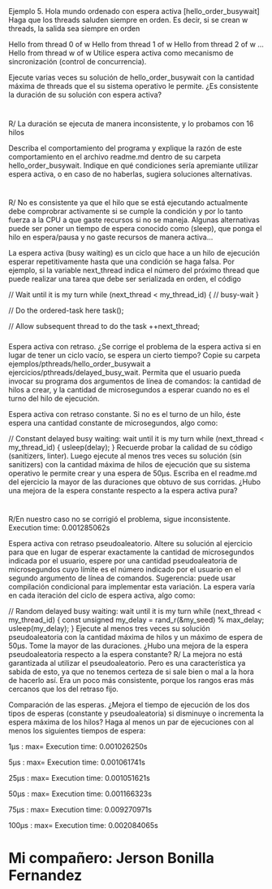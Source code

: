 ##
Ejemplo 5. Hola mundo ordenado con espera activa [hello_order_busywait]
Haga que los threads saluden siempre en orden. Es decir, si se crean w threads, la salida sea siempre en orden

Hello from thread 0 of w
Hello from thread 1 of w
Hello from thread 2 of w
...
Hello from thread w of w
Utilice espera activa como mecanismo de sincronización (control de concurrencia).

Ejecute varias veces su solución de hello_order_busywait con la cantidad máxima de threads que el su sistema operativo le permite. ¿Es consistente la duración de su solución con espera activa?
#
R/ La duración se ejecuta de manera inconsistente, y lo probamos con 16 hilos

Describa el comportamiento del programa y explique la razón de este comportamiento en el archivo readme.md dentro de su carpeta hello_order_busywait. Indique en qué condiciones sería apremiante utilizar espera activa, o en caso de no haberlas, sugiera soluciones alternativas.
#
R/ No es consistente ya que el hilo que se está ejecutando actualmente debe comprobrar activamente si se cumple la condición y por lo tanto fuerza a la CPU a que gaste recursos si no se maneja. Algunas alternativas puede ser poner un tiempo de espera conocido como (sleep), que ponga el hilo en espera/pausa y no gaste recursos de manera activa...

La espera activa (busy waiting) es un ciclo que hace a un hilo de ejecución esperar repetitivamente hasta que una condición se haga falsa. Por ejemplo, si la variable next_thread indica el número del próximo thread que puede realizar una tarea que debe ser serializada en orden, el código

// Wait until it is my turn
while (next_thread < my_thread_id) {
  // busy-wait
}

// Do the ordered-task here
task();

// Allow subsequent thread to do the task
++next_thread;

###
Espera activa con retraso. ¿Se corrige el problema de la espera activa si en lugar de tener un ciclo vacío, se espera un cierto tiempo? 
 Copie su carpeta ejemplos/pthreads/hello_order_busywait a ejercicios/pthreads/delayed_busy_wait. Permita que el usuario pueda invocar su programa dos argumentos de línea de comandos: la cantidad de hilos a crear, y la cantidad de microsegundos a esperar cuando no es el turno del hilo de ejecución.

Espera activa con retraso constante. Si no es el turno de un hilo, éste espera una cantidad constante de microsegundos, algo como:

// Constant delayed busy waiting: wait until it is my turn
while (next_thread < my_thread_id) {
  usleep(delay);
}
Recuerde probar la calidad de su código (sanitizers, linter). Luego ejecute al menos tres veces su solución (sin sanitizers) con la cantidad máxima de hilos de ejecución que su sistema operativo le permite crear y una espera de 50µs. Escriba en el readme.md del ejercicio la mayor de las duraciones que obtuvo de sus corridas. ¿Hubo una mejora de la espera constante respecto a la espera activa pura?
#
R/En nuestro caso no se corrigió el problema, sigue inconsistente. Execution time: 0.001285062s

Espera activa con retraso pseudoaleatorio. Altere su solución al ejercicio para que en lugar de esperar exactamente la cantidad de microsegundos indicada por el usuario, espere por una cantidad pseudoaleatoria de microsegundos cuyo límite es el número indicado por el usuario en el segundo argumento de línea de comandos. Sugerencia: puede usar compilación condicional para implementar esta variación. La espera varía en cada iteración del ciclo de espera activa, algo como:

// Random delayed busy waiting: wait until it is my turn
while (next_thread < my_thread_id) {
	const unsigned my_delay = rand_r(&my_seed) % max_delay;
  usleep(my_delay);
}
Ejecute al menos tres veces su solución pseudoaleatoria con la cantidad máxima de hilos y un máximo de espera de 50µs. Tome la mayor de las duraciones. ¿Hubo una mejora de la espera pseudoaleatoria respecto a la espera constante?
R/ La mejora no está garantizada al utilizar el pseudoaleatorio. Pero es una característica ya sabida de esto, ya que no tenemos certeza de si sale bien o mal a la hora de hacerlo así. Era un poco más consistente, porque los rangos eras más cercanos que los del retraso fijo.

Comparación de las esperas. ¿Mejora el tiempo de ejecución de los dos tipos de esperas (constante y pseudoaleatoria) si disminuye o incrementa la espera máxima de los hilos? Haga al menos un par de ejecuciones con al menos los siguientes tiempos de espera:

1µs : max= Execution time: 0.001026250s

5µs : max= Execution time: 0.001061741s

25µs : max= Execution time: 0.001051621s

50µs : max= Execution time: 0.001166323s

75µs : max= Execution time: 0.009270971s

100µs : max= Execution time: 0.002084065s

# Mi compañero: Jerson Bonilla Fernandez